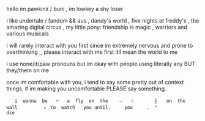 hello im pawkinz / buni , im lowkey a shy loser

i like undertale / fandom && aus , dandy's world , five nights at freddy's , the amazing digital circus , my little pony: friendship is magic , warriors and various musicals

i will rarely interact with you first since im extremely nervous and prone to overthinking ,, please interact with me first itll mean the world to me

i use none/it/paw pronouns but im okay with people using literally any BUT they/them on me

once im comfortable with you, i tend to say some pretty out of context things. if im making you uncomfortable PLEASE say something.

              
       i  wanna  beㅤㅤ─ㅤㅤa  fly  on  the ㅤㅤ𝁍ㅤㅤ𔓕⠀⠀⠀⠀⠀⠀𝄞 ⠀⠀on  the     wall        ㅤ✫ㅤto  watchㅤㅤyou until.     you     .  °                   die
